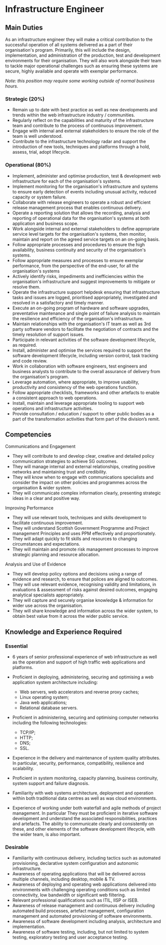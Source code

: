 # Infrastructure Engineer

## Main Duties

As an infrastructure engineer they will make a critical contribution to the successful operation of all systems delivered as a part of their organisation's program. Primarily, this will include the design, implementation, and administration of the production, test and development environments for their organisation. They will also work alongside their team to tackle major operational challenges such as ensuring these systems are secure, highly available and operate with exemplar performance.

*Note: this position may require some working outside of normal business hours.*

### Strategic (20%)

* Remain up to date with best practice as well as new developments and trends within the web infrastructure industry / communities.
* Regularly reflect on the capabilities and maturity of the infrastructure team and contribute to the process of continuous improvement.
* Engage with internal and external stakeholders to ensure the role of the team is well understood.
* Contribute to the infrastructure technology radar and support the introduction of new tools, techniques and platforms through a hold, assess, trial, adopt lifecycle.

### Operational (80%)
* Implement, administer and optimise production, test & development web infrastructure for each of the organisation's systems.
* Implement monitoring for the organisation's infrastructure and systems to ensure early detection of events including unusual activity, reduced capacity or system failure.
* Collaborate with release engineers to operate a robust and efficient release management process that enables continuous delivery.
* Operate a reporting solution that allows the recording, analysis and reporting of operational data for the organisation's systems at both application and business scope.
* Work alongside internal and external stakeholders to define appropriate service level targets for the organisation's systems, then monitor, maintain and report on the agreed service targets on an on-going basis.
* Follow appropriate processes and procedures to ensure the high availability, business continuity and security of the organisation's systems.
* Follow appropriate measures and processes to ensure exemplar performance, from the perspective of the end-user, for all the organisation's systems
* Actively identify risks, impediments and inefficiencies within the organisation's infrastructure and suggest improvements to mitigate or resolve them.
* Operate the infrastructure support helpdesk ensuring that infrastructure tasks and issues are logged, prioritised appropriately, investigated and resolved in a satisfactory and timely manner.
* Execute an on-going program of hardware and software upgrades, preventative maintenance and single point of failure analysis to maintain the resilience and efficiency of the organisation's infrastructure.
* Maintain relationships with the organisation's IT team as well as 3rd party software vendors to facilitate the negotiation of contracts and the timely resolution of support issues.
* Participate in relevant activities of the software development lifecycle, as required.
* Install, administer and optimise the services required to support the software development lifecycle, including version control, task tracking and code review.
* Work in collaboration with software engineers, test engineers and business analysts to contribute to the overall assurance of delivery from the organisation's program.
* Leverage automation, where appropriate, to improve usability, productivity and consistency of the web operations function.
* Follow appropriate checklists, frameworks and other artefacts to enable a consistent approach to web operations.
* Install, maintain and leverage appropriate tooling to support web operations and infrastructure activities.
* Provide consultation / education / support to other public bodies as a part of the transformation activities that form part of the division’s remit.

## Competencies

Communications and Engagement
* They will contribute to and develop clear, creative and detailed policy communication strategies to achieve SG outcomes.
* They will manage internal and external relationships, creating positive networks and maintaining trust and credibility.
* They will know when to engage with communications specialists and consider the impact on other policies and programmes across the organisation & wider system.
* They will communicate complex information clearly, presenting strategic ideas in a clear and positive way.

Improving Performance
* They will use relevant tools, techniques and skills development to facilitate continuous improvement.
* They will understand Scottish Government Programme and Project management Principles and uses PPM effectively and proportionately.
* They will adapt quickly to fit skills and resources to changing circumstances and expectations.
* They will maintain and promote risk management processes to improve strategic planning and resource allocation.

Analysis and Use of Evidence
* They will develop policy options and decisions using a range of evidence and research, to ensure that polices are aligned to outcomes.
* They will use relevant evidence, recognising validity and limitations, in evaluations & assessment of risks against desired outcomes, engaging analytical specialists appropriately.
* They will capture and securely organise knowledge & information for wider use across the organisation.
* They will share knowledge and information across the wider system, to obtain best value from it across the wider public service.

## Knowledge and Experience Required

### Essential
* 6 years of senior professional experience of web infrastructure as well as the operation and support of high traffic web applications and platforms.
* Proficient in deploying, administering, securing and optimising a web application system architecture including:
	* Web servers, web accelerators and reverse proxy caches;
	* Linux operating system;
	* Java web applications;
	* Relational database servers.

* Proficient in administering, securing and optimising computer networks including the following technologies:
	* TCP/IP;
	* HTTP;
	* DNS;
	* SSL.

* Experience in the delivery and maintenance of system quality attributes. In particular, security, performance, compatibility, resilience and scalability.
* Proficient in system monitoring, capacity planning, business continuity, system support and failure diagnosis.
* Familiarity with web systems architecture, deployment and operation within both traditional data centres as well as was cloud environments.
* Experience of working under both waterfall and agile methods of project management. In particular They must be proficient in iterative software development and understand the associated responsibilities, practices and artefacts. The ability to communicate clearly and consistently on these, and other elements of the software development lifecycle, with the wider team, is also important.

### Desirable
* Familiarity with continuous delivery, including tactics such as automated provisioning, declarative system configuration and autonomic infrastructure.
* Awareness of operating applications that will be delivered across multiple channels, including desktop, mobile & TV.
* Awareness of deploying and operating web applications delivered into environments with challenging operating conditions such as limited connectivity, low bandwidth or significant web filtering.
* Relevant professional qualifications such as ITIL, IISP or ISEB.
* Awareness of release management and continuous delivery including automated build processes, artefact management, configuration management and automated provisioning of software environments.
* Awareness of software development including analysis, architecture and implementation.
* Awareness of software testing, including, but not limited to system testing, exploratory testing and user acceptance testing.